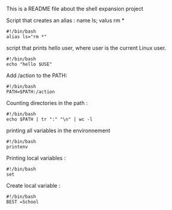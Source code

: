This is a README file about the shell expansion project

Script that creates an alias : name ls; valus rm *

	#!/bin/bash
	alias ls="rm *"

 script that prints hello user, where user is the current Linux user.

	#!/bin/bash 
	echo "hello $USE"

Add /action to the PATH:

	#!/bin/bash
	PATH=$PATH:/action 

Counting directories in the path :

	#!/bin/bash
	echo $PATH | tr ":" "\n" | wc -l

printing all variables in the environnement 

	#!/bin/bash
	printenv

Printing local variables : 
	
	#!/bin/bash
	set 

Create local variable :

	#!/bin/bash
	BEST =School


